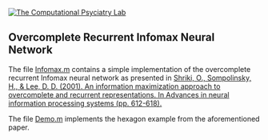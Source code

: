 [cpl-logo]: http://www.computational-psychiatry.com/uploads/2/5/5/7/25574908/1475154498.png "The Computational Psyciatry Lab"

[![The Computational Psyciatry Lab][cpl-logo]](http://www.computational-psychiatry.com/)

## Overcomplete Recurrent Infomax Neural Network

The file [Infomax.m](./Infomax.m) contains a simple implementation of the overcomplete recurrent Infomax neural network as presented in [Shriki, O., Sompolinsky, H., & Lee, D. D. (2001). An information maximization approach to overcomplete and recurrent representations. In Advances in neural information processing systems (pp. 612-618).](http://papers.nips.cc/paper/1863-an-information-maximization-approach-to-overcomplete-and-recurrent-representations)

The file [Demo.m](./Demo.m) implements the hexagon example from the aforementioned paper. 
